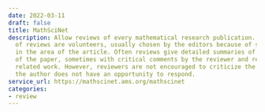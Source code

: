 ```yaml
---
date: 2022-03-11
draft: false
title: MathSciNet
description: Allow reviews of every mathematical research publication. The authors
  of reviews are volunteers, usually chosen by the editors because of some expertise
  in the area of the article. Often reviews give detailed summaries of the contents
  of the paper, sometimes with critical comments by the reviewer and references to
  related work. However, reviewers are not encouraged to criticize the paper, because
  the author does not have an opportunity to respond.
service_url: https://mathscinet.ams.org/mathscinet
categories:
- review
---
```



